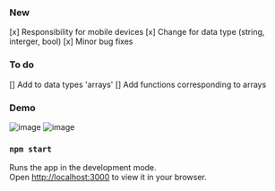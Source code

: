 ### New
[x] Responsibility for mobile devices
[x] Change for data type (string, interger, bool)
[x] Minor bug fixes 

### To do
[] Add to data types 'arrays'
[] Add functions corresponding to arrays


### Demo
![image](https://github.com/LegenB/EasyJSON/assets/58144346/235b222b-fee4-44fe-bc06-bbdb0c40c16c)
![image](https://github.com/LegenB/EasyJSON/assets/58144346/f4b1c7a9-7ea2-496d-b2d7-3c08f8b91d46)


### `npm start`
Runs the app in the development mode.\
Open [http://localhost:3000](http://localhost:3000) to view it in your browser.


